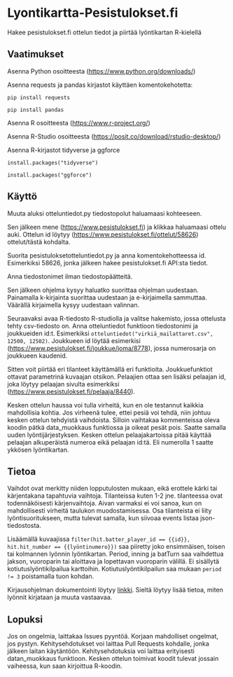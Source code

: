 # Lyontikartta-Pesistulokset.fi

Hakee pesistulokset.fi ottelun tiedot ja piirtää lyöntikartan R-kielellä

## Vaatimukset

Asenna Python osoitteesta (https://www.python.org/downloads/)

Asenna requests ja pandas kirjastot käyttäen komentokehotetta:

`pip install requests`

`pip install pandas`

Asenna R osoitteesta (https://www.r-project.org/)

Asenna R-Studio osoitteesta (https://posit.co/download/rstudio-desktop/)

Asenna R-kirjastot tidyverse ja ggforce

`install.packages("tidyverse")`

`install.packages("ggforce")`

## Käyttö

Muuta aluksi otteluntiedot.py tiedostopolut haluamaasi kohteeseen.

Sen jälkeen mene (https://www.pesistulokset.fi) ja klikkaa haluamaasi ottelu auki. Ottelun id löytyy (https://www.pesistulokset.fi/ottelut/58626) ottelut/tästä kohdalta.

Suorita pesistuloksetotteluntiedot.py ja anna komentokehotteessa id. Esimerkiksi 58626, jonka jälkeen hakee pesistulokset.fi API:sta tiedot.

Anna tiedostonimet ilman tiedostopäätteitä.

Sen jälkeen ohjelma kysyy haluatko suorittaa ohjelman uudestaan. Painamalla k-kirjainta suorittaa uudestaan ja e-kirjaimella sammuttaa. Väärällä kirjaimella kysyy uudestaan valinnan.

Seuraavaksi avaa R-tiedosto R-studiolla ja valitse hakemisto, jossa ottelusta tehty csv-tiedosto on. Anna otteluntiedot funktioon tiedostonimi ja joukkueiden id:t. Esimerkiksi `otteluntiedot("virkiä_mailattaret.csv", 12500, 12502)`. Joukkueen id löytää esimerkisi (https://www.pesistulokset.fi/joukkue/joma/8778), jossa numerosarja on joukkueen kaudenid.

Sitten voit piirtää eri tilanteet käyttämällä eri funktioita. Joukkuefunktiot ottavat parametrinä kuvaajan otsikon. Pelaajien ottaa sen lisäksi pelaajan id, joka löytyy pelaajan sivulta esimerkiksi (https://www.pesistulokset.fi/pelaaja/8440).

Kesken ottelun haussa voi tulla virheitä, kun en ole testannut kaikkia mahdollisia kohtia. Jos virheenä tulee, ettei pesiä voi tehdä, niin johtuu kesken ottelun tehdyistä vaihdoista. Silloin vaihtakaa kommenteissa oleva koodin pätkä data_muokkaus funktiossa ja oikeat pesät pois. Saatte samalla uuden lyöntijärjestyksen. Kesken ottelun pelaajakartoissa pitää käyttää pelaajan alkuperäistä numeroa eikä pelaajan id:tä. Eli numerolla 1 saatte ykkösen lyöntikartan.

## Tietoa

Vaihdot ovat merkitty niiden lopputulosten mukaan, eikä erottele kärki tai kärjentakana tapahtuvia vaihtoja. Tilanteissa kuten 1-2 jne. tilanteessa ovat todennäköisesti kärjenvaihtoja. Aivan varmaksi ei voi sanoa, kun on mahdollisesti virheitä taulukon muodostamisessa. Osa tilanteista ei liity lyöntisuoritukseen, mutta tulevat samalla, kun siivoaa events listaa json-tiedostosta.

Lisäämällä kuvaajissa `filter(hit.batter_player_id == {{id}}, hit.hit_number == {{lyöntinumero}})` saa piiretty joko ensimmäisen, toisen tai kolmannen lyönnin lyöntikartan. Period, inning ja batTurn saa vaihdettua jakson, vuoroparin tai aloittava ja lopettavan vuoroparin välillä. Ei sisällytä kotiutuslyöntikilpailua karttoihin. Kotiutuslyöntikilpailun saa mukaan `period != 3` poistamalla tuon kohdan.

Kirjausohjelman dokumentointi löytyy [linkki](https://docs.google.com/document/d/1fxeVdm7g9F1dQ3o3n5QWrRvtDppo1BuLj0SJgn5FSlE/). Sieltä löytyy lisää tietoa, miten lyönnit kirjataan ja muuta vastaavaa.

## Lopuksi

Jos on ongelmia, laittakaa Issues pyyntöä. Korjaan mahdolliset ongelmat, jos pystyn. Kehitysehdotukset voi laittaa Pull Requests kohdalle, jonka jälkeen laitan käytäntöön. Kehitysehdotuksia voi laittaa erityisesti datan_muokkaus funktioon. Kesken ottelun toimivat koodit tulevat jossain vaiheessa, kun saan kirjoittua R-koodin.
